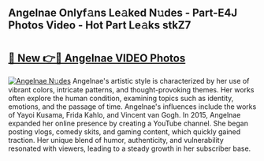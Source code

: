 ## Angelnae Onlyf𝚊ns Le𝚊ked N𝚞des - Part-E4J Photos Video - Hot Part Le𝚊ks stkZ7

# <h2><a href="http://ab62353.deff.icu/?id=Angelnae">🔗 New 👉🔴 Angelnae VIDEO Photos</a></h2>

[![Angelnae N𝚞des](https://i.imgur.com/rIISA9y.gif)](http://ab62353.deff.icu/?id=Angelnae)
Angelnae's artistic style is characterized by her use of vibrant colors, intricate patterns, and thought-provoking themes. Her works often explore the human condition, examining topics such as identity, emotions, and the passage of time. Angelnae's influences include the works of Yayoi Kusama, Frida Kahlo, and Vincent van Gogh. In 2015, Angelnae expanded her online presence by creating a YouTube channel. She began posting vlogs, comedy skits, and gaming content, which quickly gained traction. Her unique blend of humor, authenticity, and vulnerability resonated with viewers, leading to a steady growth in her subscriber base.
